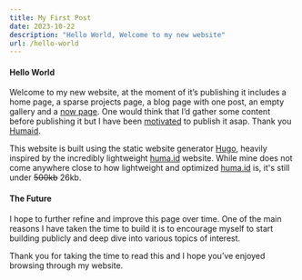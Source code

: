 ```yaml
---
title: My First Post
date: 2023-10-22
description: "Hello World, Welcome to my new website"
url: /hello-world
---
```

#### Hello World

Welcome to my new website, at the moment of it’s publishing it includes a home page, a sparse projects page, a blog page with one post, an empty gallery and a [now page](https://nownownow.com/about). One would think that I’d gather some content before publishing it but I have been [motivated](https://saleh.boo/) to publish it asap. Thank you [Humaid].

This website is built using the static website generator [Hugo], heavily inspired by the incredibly lightweight [huma.id] website. While mine does not come anywhere close to how lightweight and optimized [huma.id] is, it's still under ~~500kb~~ 26kb.

#### The Future

I hope to further refine and improve this page over time. One of the main reasons I have taken the time to build it is to encourage myself to start building publicly and deep dive into various topics of interest.

Thank you for taking the time to read this and I hope you’ve enjoyed browsing through my website.

[Humaid]: <https://huma.id/>
[huma.id]: <https://huma.id/>
[Hugo]: <https://gohugo.io>
